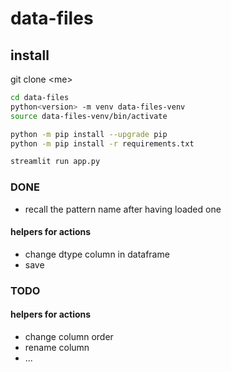 # data-files

## install

git clone \<me\>

```bash
cd data-files
python<version> -m venv data-files-venv
source data-files-venv/bin/activate

python -m pip install --upgrade pip
python -m pip install -r requirements.txt

streamlit run app.py
```

### DONE
* recall the pattern name after having loaded one
#### helpers for actions
* change dtype column in dataframe  
* save 

### TODO
#### helpers for actions
* change column order  
* rename column  
* ...


